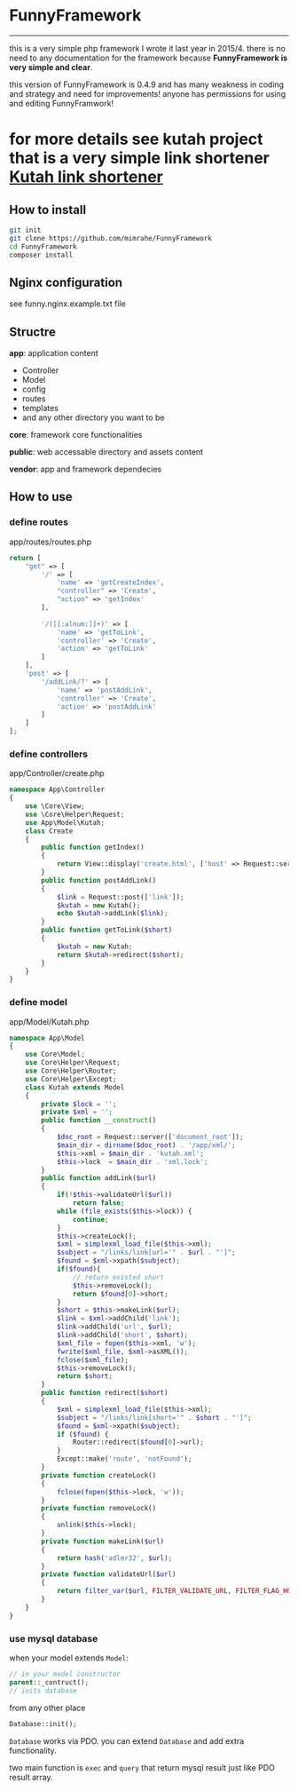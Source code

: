 # FunnyFramework
---
this is a very simple php framework I wrote it last year in 2015/4.
there is no need to any documentation for the framework because **FunnyFramework is very simple and clear**.

this version of FunnyFramework is 0.4.9 and has many weakness in coding and strategy and need for improvements!
anyone has permissions for using and editing FunnyFramwork!

# for more details see kutah project that is a very simple link shortener [Kutah link shortener](https://github.com/mimrahe/kutah)

## How to install

```bash
git init
git clone https://github.com/mimrahe/FunnyFramework
cd FunnyFramework
composer install
```

## Nginx configuration
see funny.nginx.example.txt file

## Structre
**app**: application content
  - Controller
  - Model
  - config
  - routes
  - templates
  - and any other directory you want to be
  
**core**: framework core functionalities

**public**: web accessable directory and assets content

**vendor**: app and framework dependecies

## How to use
### define routes
app/routes/routes.php

```php
return [
	"get" => [
		'/' => [
			'name' => 'getCreateIndex',
			"controller" => 'Create',
			"action" => 'getIndex'
		],
		
		'/([[:alnum:]]+)' => [
			'name' => 'getToLink',
			'controller' => 'Create',
			'action' => 'getToLink'
		]
	],
	'post' => [
		'/addLink/?' => [
			'name' => 'postAddLink',
			'controller' => 'Create',
			'action' => 'postAddLink'
		]
	]
];
```
### define controllers
app/Controller/create.php

```php
namespace App\Controller
{
	use \Core\View;
	use \Core\Helper\Request;
	use App\Model\Kutah;
	class Create
	{
		public function getIndex()
		{
			return View::display('create.html', ['host' => Request::server(['http_host'])]);
		}
		public function postAddLink()
		{
			$link = Request::post(['link']);
			$kutah = new Kutah();
			echo $kutah->addLink($link);
		}
		public function getToLink($short)
		{
			$kutah = new Kutah;
			return $kutah->redirect($short);
		}
	}
}
```
### define model
app/Model/Kutah.php

```php
namespace App\Model
{
	use Core\Model;
	use Core\Helper\Request;
	use Core\Helper\Router;
	use Core\Helper\Except;
	class Kutah extends Model
	{
		private $lock = '';
		private $xml = '';
		public function __construct()
		{
			$doc_root = Request::server(['document_root']);
			$main_dir = dirname($doc_root) . '/app/xml/';
			$this->xml = $main_dir . 'kutah.xml';
			$this->lock  = $main_dir . 'xml.lock';
		}
		public function addLink($url)
		{
			if(!$this->validateUrl($url))
				return false;
			while (file_exists($this->lock)) {
				continue;
			}
			$this->createLock();
			$xml = simplexml_load_file($this->xml);
			$subject = "/links/link[url='" . $url . "']";
			$found = $xml->xpath($subject);
			if($found){
				// return existed short
				$this->removeLock();
				return $found[0]->short;
			}
			$short = $this->makeLink($url);
			$link = $xml->addChild('link');
			$link->addChild('url', $url);
			$link->addChild('short', $short);
			$xml_file = fopen($this->xml, 'w');
			fwrite($xml_file, $xml->asXML());
			fclose($xml_file);
			$this->removeLock();
			return $short;
		}
		public function redirect($short)
		{
			$xml = simplexml_load_file($this->xml);
			$subject = "/links/link[short='" . $short . "']";
			$found = $xml->xpath($subject);
			if ($found) {
				Router::redirect($found[0]->url);
			}
			Except::make('route', 'notFound');
		}
		private function createLock()
		{
			fclose(fopen($this->lock, 'w'));
		}
		private function removeLock()
		{
			unlink($this->lock);
		}
		private function makeLink($url)
		{
			return hash('adler32', $url);
		}
		private function validateUrl($url)
		{
			return filter_var($url, FILTER_VALIDATE_URL, FILTER_FLAG_HOST_REQUIRED);
		}
	}
}
```

### use mysql database
when your model extends `Model`:
```php
// in your model constructor
parent::_contruct();
// inits database
```
from any other place
```php
Database::init();
```
`Database` works via PDO. you can extend `Database` and add extra functionality.

two main function is `exec` and `query` that return mysql result just like PDO result array.

